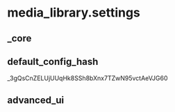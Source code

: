 # media_library.settings

## _core

## default_config_hash
_3gQsCnZELUjUUqHk8SSh8bXnx7TZwN95vctAeVJG60

## advanced_ui

